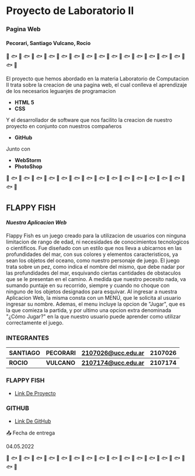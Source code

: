 # Proyecto de Laboratorio II

### Pagina Web

#### Pecorari, Santiago   Vulcano, Rocio

🐠 🐟 🐠 🐟 🐠 🐟 🐠 🐟 🐠 🐟 🐠 🐟 🐠 🐟 🐠 🐟 🐠 🐟 🐠 🐟 🐠 🐟 🐠 🐟 🐠 🐟 🐠 🐟 🐠 🐟 🐠 

El proyecto que hemos abordado en la materia Laboratorio de Computacion II trata sobre la creacion de una pagina web, el cual conlleva el aprendizaje de los necesarios leguanjes de programacion
* **HTML 5**
* **CSS**

Y el desarrollador de software que nos facilito la creacion de nuestro proyecto en conjunto con nuestros compañeros
* **GitHub**

Junto con

* **WebStorm**
* **PhotoShop**


🐠 🐟 🐠 🐟 🐠 🐟 🐠 🐟 🐠 🐟 🐠 🐟 🐠 🐟 🐠 🐟 🐠 🐟 🐠 🐟 🐠 🐟 🐠 🐟 🐠 🐟 🐠 🐟 🐠 🐟 🐠 

## FLAPPY FISH
#### *Nuestra Aplicacion Web*

Flappy Fish es un juego creado para la utilizacion de usuarios con ninguna limitacion de rango de edad, ni necesidades de conocimientos tecnologicos o cientificos. Fue diseñado con un estilo que nos lleva a ubicarnos en las profundidades del mar, con sus colores y elementos caracteristicos, ya sean los objetos del oceano, como nuestro personaje de juego.
El juego trata sobre un pez, como indica el nombre del mismo, que debe nadar por las profundidades del mar, esquivando ciertas cantidades de obstaculos que se le presentan en el camino. A medida que nuestro pecesito nada, va sumando puntaje en su recorrido, siempre y cuando no choque con ninguno de los objetos designados para esquivar.
Al ingresar a nuestra Aplicacion Web, la misma consta con un MENÚ, que le solicita al usuario ingresar su nombre. Ademas, el menu incluye la opcion de "Jugar", que es la que comieza la partida, y por ultimo una opcion extra denominada "¿Cómo Jugar?" en la que nuestro usuario puede aprender como utilizar correctamente el juego.


### INTEGRANTES

| **SANTIAGO** | **PECORARI** | **2107026@ucc.edu.ar** | **2107026** |
|--------------|--------------|------------------------|-------------| 
| **ROCIO**    | **VULCANO**  | **2107174@ucc.edu.ar** | **2107174** |

### FLAPPY FISH
* [Link De Proyecto](https://ucc-labcompu2.github.io/proyecto2022-pecorari-vulcano/)


### GITHUB
* [Link De GitHub](https://github.com/UCC-LabCompu2/proyecto2022-pecorari-vulcano.git)



📤 Fecha de entrega

04.05.2022

🐠 🐟 🐠 🐟 🐠 🐟 🐠 🐟 🐠 🐟 🐠 🐟 🐠 🐟 🐠 🐟 🐠 🐟 🐠 🐟 🐠 🐟 🐠 🐟 🐠 🐟 🐠 🐟 🐠 🐟 🐠 









